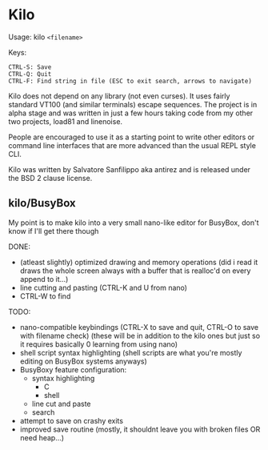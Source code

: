 Kilo
===

Usage: kilo `<filename>`

Keys:

    CTRL-S: Save
    CTRL-Q: Quit
    CTRL-F: Find string in file (ESC to exit search, arrows to navigate)

Kilo does not depend on any library (not even curses). It uses fairly standard
VT100 (and similar terminals) escape sequences. The project is in alpha
stage and was written in just a few hours taking code from my other two
projects, load81 and linenoise.

People are encouraged to use it as a starting point to write other editors
or command line interfaces that are more advanced than the usual REPL
style CLI.

Kilo was written by Salvatore Sanfilippo aka antirez and is released
under the BSD 2 clause license.

## kilo/BusyBox

My point is to make kilo into a very small nano-like editor for BusyBox,
don't know if I'll get there though

DONE:
- (atleast slightly) optimized drawing and memory operations
  (did i read it draws the whole screen always with a buffer that is realloc'd on every
   append to it...)
- line cutting and pasting (CTRL-K and U from nano)
- CTRL-W to find

TODO:
- nano-compatible keybindings (CTRL-X to save and quit, CTRL-O to save with filename check)
  (these will be in addition to the kilo ones but just so it requires basically 0 learning from using nano)
- shell script syntax highlighting (shell scripts are what you're mostly editing on BusyBox systems anyways)
- BusyBoxy feature configuration:
  - syntax highlighting
    - C
    - shell
  - line cut and paste
  - search
- attempt to save on crashy exits 
- improved save routine (mostly, it shouldnt leave you with broken files OR need heap...)

